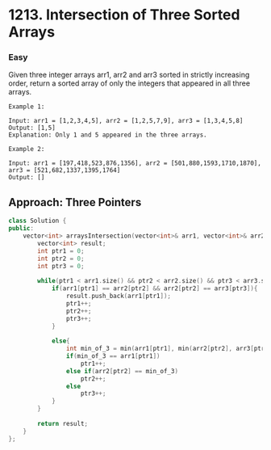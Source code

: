 # 1213. Intersection of Three Sorted Arrays
### Easy

Given three integer arrays arr1, arr2 and arr3 sorted in strictly increasing order, return a sorted array of only the integers that appeared in all three arrays.

    Example 1:

    Input: arr1 = [1,2,3,4,5], arr2 = [1,2,5,7,9], arr3 = [1,3,4,5,8]
    Output: [1,5]
    Explanation: Only 1 and 5 appeared in the three arrays.

    Example 2:

    Input: arr1 = [197,418,523,876,1356], arr2 = [501,880,1593,1710,1870], arr3 = [521,682,1337,1395,1764]
    Output: []
## Approach: Three Pointers
```cpp
class Solution {
public:
    vector<int> arraysIntersection(vector<int>& arr1, vector<int>& arr2, vector<int>& arr3) {
        vector<int> result;
        int ptr1 = 0;
        int ptr2 = 0;
        int ptr3 = 0;
        
        while(ptr1 < arr1.size() && ptr2 < arr2.size() && ptr3 < arr3.size()){
            if(arr1[ptr1] == arr2[ptr2] && arr2[ptr2] == arr3[ptr3]){
                result.push_back(arr1[ptr1]);
                ptr1++;
                ptr2++;
                ptr3++;
            }
                
            else{
                int min_of_3 = min(arr1[ptr1], min(arr2[ptr2], arr3[ptr3]));
                if(min_of_3 == arr1[ptr1])
                    ptr1++;
                else if(arr2[ptr2] == min_of_3)
                    ptr2++;
                else
                    ptr3++;    
            }
        }
        
        return result;
    }
};
```